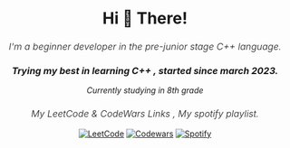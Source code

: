 <h1 align="center">Hi 👋 There!</h1>
<h3 align="center" style="font-weight: 300;"><em>I'm a beginner developer in the pre-junior stage C++ language.</em></h3>

<h3 align="center"><em>Trying my best in learning C++ , started since march 2023.</em></h3>

 <p align="center"><em>Currently studying in 8th grade</em></p>

<div align="center">
  <h3 style="font-weight: 300;"><em>My LeetCode & CodeWars Links , My spotify playlist.</em></h3>

  <p align="center">
    <a href="https://www.leetcode.com/paink1ller/"><img src="https://img.shields.io/badge/LeetCode-000000?style=for-the-badge&logo=LeetCode&logoColor=#d16c06" alt="LeetCode"></a>
    <a href="https://www.codewars.com/users/painkilla"><img src="https://img.shields.io/badge/Codewars-B1361E?style=for-the-badge&logo=codewars&logoColor=grey" alt="Codewars"></a>
    <a href="https://open.spotify.com/user/31bgecbvduwhviiqkwjtqiuxqgay?si=63eefa577ab64bb0"><img src="https://img.shields.io/badge/Spotify-1ED760?style=for-the-badge&logo=spotify&logoColor=white" alt="Spotify"></a>
  </p>
</div>

